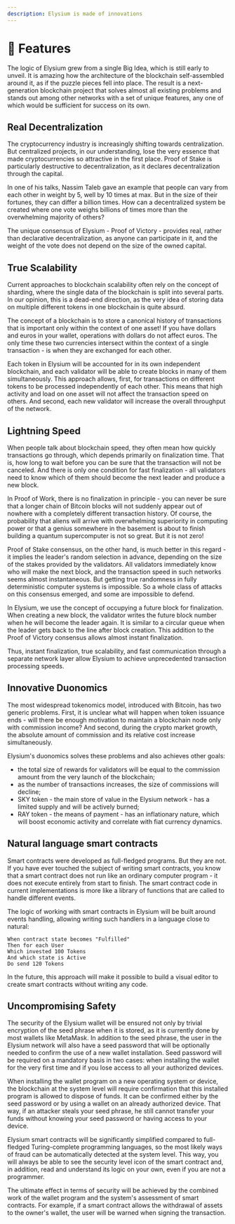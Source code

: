 ```yaml
---
description: Elysium is made of innovations
---
```


# 🌟 Features

The logic of Elysium grew from a single Big Idea, which is still early to unveil. It is amazing how the architecture of the blockchain self-assembled around it, as if the puzzle pieces fell into place. The result is a next-generation blockchain project that solves almost all existing problems and stands out among other networks with a set of unique features, any one of which would be sufficient for success on its own.

## Real Decentralization

The cryptocurrency industry is increasingly shifting towards centralization. But centralized projects, in our understanding, lose the very essence that made cryptocurrencies so attractive in the first place. Proof of Stake is particularly destructive to decentralization, as it declares decentralization through the capital.

In one of his talks, Nassim Taleb gave an example that people can vary from each other in weight by 5, well by 10 times at max. But in the size of their fortunes, they can differ a billion times. How can a decentralized system be created where one vote weighs billions of times more than the overwhelming majority of others?

The unique consensus of Elysium - Proof of Victory - provides real, rather than declarative decentralization, as anyone can participate in it, and the weight of the vote does not depend on the size of the owned capital.

## True Scalability <a href="#4dc9" id="4dc9"></a>

Current approaches to blockchain scalability often rely on the concept of sharding, where the single data of the blockchain is split into several parts. In our opinion, this is a dead-end direction, as the very idea of storing data on multiple different tokens in one blockchain is quite absurd.

The concept of a blockchain is to store a canonical history of transactions that is important only within the context of one asset! If you have dollars and euros in your wallet, operations with dollars do not affect euros. The only time these two currencies intersect within the context of a single transaction - is when they are exchanged for each other.

Each token in Elysium will be accounted for in its own independent blockchain, and each validator will be able to create blocks in many of them simultaneously. This approach allows, first, for transactions on different tokens to be processed independently of each other. This means that high activity and load on one asset will not affect the transaction speed on others. And second, each new validator will increase the overall throughput of the network.

## Lightning Speed

When people talk about blockchain speed, they often mean how quickly transactions go through, which depends primarily on finalization time. That is, how long to wait before you can be sure that the transaction will not be canceled. And there is only one condition for fast finalization - all validators need to know which of them should become the next leader and produce a new block.

In Proof of Work, there is no finalization in principle - you can never be sure that a longer chain of Bitcoin blocks will not suddenly appear out of nowhere with a completely different transaction history. Of course, the probability that aliens will arrive with overwhelming superiority in computing power or that a genius somewhere in the basement is about to finish building a quantum supercomputer is not so great. But it is not zero!

Proof of Stake consensus, on the other hand, is much better in this regard - it implies the leader's random selection in advance, depending on the size of the stakes provided by the validators. All validators immediately know who will make the next block, and the transaction speed in such networks seems almost instantaneous. But getting true randomness in fully deterministic computer systems is impossible. So a whole class of attacks on this consensus emerged, and some are impossible to defend.

In Elysium, we use the concept of occupying a future block for finalization. When creating a new block, the validator writes the future block number when he will become the leader again. It is similar to a circular queue when the leader gets back to the line after block creation. This addition to the Proof of Victory consensus allows almost instant finalization.

Thus, instant finalization, true scalability, and fast communication through a separate network layer allow Elysium to achieve unprecedented transaction processing speeds.

## Innovative Duonomics

The most widespread tokenomics model, introduced with Bitcoin, has two generic problems. First, it is unclear what will happen when token issuance ends - will there be enough motivation to maintain a blockchain node only with commission income? And second, during the crypto market growth, the absolute amount of commission and its relative cost increase simultaneously.

Elysium's duonomics solves these problems and also achieves other goals:

* the total size of rewards for validators will be equal to the commission amount from the very launch of the blockchain;
* as the number of transactions increases, the size of commissions will decline;
* SKY token - the main store of value in the Elysium network - has a limited supply and will be actively burned;
* RAY token - the means of payment - has an inflationary nature, which will boost economic activity and correlate with fiat currency dynamics.

## Natural language smart contracts

Smart contracts were developed as full-fledged programs. But they are not. If you have ever touched the subject of writing smart contracts, you know that a smart contract does not run like an ordinary computer program - it does not execute entirely from start to finish. The smart contract code in current implementations is more like a library of functions that are called to handle different events.&#x20;

The logic of working with smart contracts in Elysium will be built around events handling, allowing writing such handlers in a language close to natural:

```
When contract state becomes "Fulfilled"
Then for each User
Which invested 100 Tokens
And which state is Active
Do send 120 Tokens
```

In the future, this approach will make it possible to build a visual editor to create smart contracts without writing any code.

## Uncompromising Safety

The security of the Elysium wallet will be ensured not only by trivial encryption of the seed phrase when it is stored, as it is currently done by most wallets like MetaMask. In addition to the seed phrase, the user in the Elysium network will also have a seed password that will be optionally needed to confirm the use of a new wallet installation. Seed password will be required on a mandatory basis in two cases: when installing the wallet for the very first time and if you lose access to all your authorized devices.

When installing the wallet program on a new operating system or device, the blockchain at the system level will require confirmation that this installed program is allowed to dispose of funds. It can be confirmed either by the seed password or by using a wallet on an already authorized device. That way, if an attacker steals your seed phrase, he still cannot transfer your funds without knowing your seed password or having access to your device.

Elysium smart contracts will be significantly simplified compared to full-fledged Turing-complete programming languages, so the most likely ways of fraud can be automatically detected at the system level. This way, you will always be able to see the security level icon of the smart contract and, in addition, read and understand its logic on your own, even if you are not a programmer.

The ultimate effect in terms of security will be achieved by the combined work of the wallet program and the system's assessment of smart contracts. For example, if a smart contract allows the withdrawal of assets to the owner's wallet, the user will be warned when signing the transaction.
